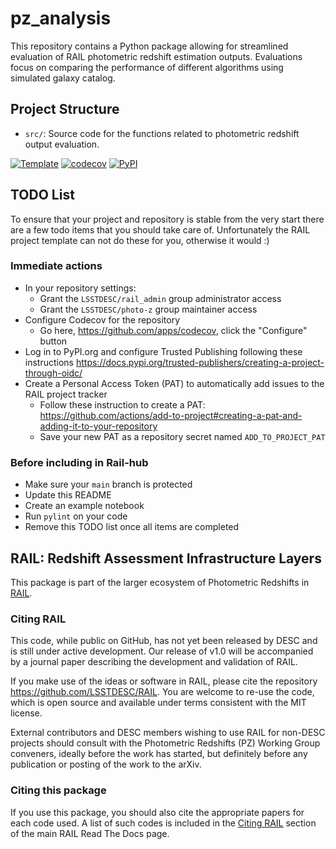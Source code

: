 # pz_analysis

This repository contains a Python package allowing for streamlined evaluation of RAIL photometric redshift estimation outputs. Evaluations focus on comparing the performance of different algorithms using simulated galaxy catalog. 

## Project Structure

- `src/`: Source code for the functions related to photometric redshift output evaluation.


[![Template](https://img.shields.io/badge/Template-LINCC%20Frameworks%20Python%20Project%20Template-brightgreen)](https://lincc-ppt.readthedocs.io/en/latest/)
[![codecov](https://codecov.io/gh/LSSTDESC/pz_analysis/branch/main/graph/badge.svg)](https://codecov.io/gh/LSSTDESC/pz_analysis)
[![PyPI](https://img.shields.io/pypi/v/pz_analysis?color=blue&logo=pypi&logoColor=white)](https://pypi.org/project/pz_analysis/)

## TODO List

To ensure that your project and repository is stable from the very start there 
are a few todo items that you should take care of. Unfortunately the RAIL project
template can not do these for you, otherwise it would :) 

### Immediate actions
- In your repository settings:
  -  Grant the `LSSTDESC/rail_admin` group administrator access
  -  Grant the `LSSTDESC/photo-z` group maintainer access
- Configure Codecov for the repository
  - Go here, https://github.com/apps/codecov, click the "Configure" button
- Log in to PyPI.org and configure Trusted Publishing following these instructions https://docs.pypi.org/trusted-publishers/creating-a-project-through-oidc/
- Create a Personal Access Token (PAT) to automatically add issues to the RAIL project tracker
  - Follow these instruction to create a PAT: https://github.com/actions/add-to-project#creating-a-pat-and-adding-it-to-your-repository 
  - Save your new PAT as a repository secret named `ADD_TO_PROJECT_PAT`

### Before including in Rail-hub
- Make sure your `main` branch is protected
- Update this README
- Create an example notebook
- Run `pylint` on your code
- Remove this TODO list once all items are completed


## RAIL: Redshift Assessment Infrastructure Layers

This package is part of the larger ecosystem of Photometric Redshifts
in [RAIL](https://github.com/LSSTDESC/RAIL).

### Citing RAIL

This code, while public on GitHub, has not yet been released by DESC and is
still under active development. Our release of v1.0 will be accompanied by a
journal paper describing the development and validation of RAIL.

If you make use of the ideas or software in RAIL, please cite the repository 
<https://github.com/LSSTDESC/RAIL>. You are welcome to re-use the code, which
is open source and available under terms consistent with the MIT license.

External contributors and DESC members wishing to use RAIL for non-DESC projects
should consult with the Photometric Redshifts (PZ) Working Group conveners,
ideally before the work has started, but definitely before any publication or 
posting of the work to the arXiv.

### Citing this package

If you use this package, you should also cite the appropriate papers for each
code used.  A list of such codes is included in the 
[Citing RAIL](https://lsstdescrail.readthedocs.io/en/stable/source/citing.html)
section of the main RAIL Read The Docs page.

